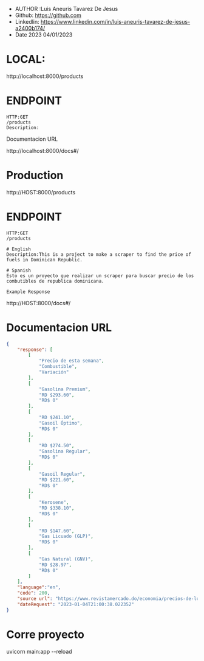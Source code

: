 - AUTHOR :Luis Aneuris Tavarez De Jesus
- Github: https://github.com
- Linkedlin: https://www.linkedin.com/in/luis-aneuris-tavarez-de-jesus-a2400b174/
- Date 2023 04/01/2023

# LOCAL:

http://localhost:8000/products

# ENDPOINT

    HTTP:GET
    /products
    Description:

Documentacion URL

http://localhost:8000/docs#/

# Production

http://HOST:8000/products

# ENDPOINT

    HTTP:GET
    /products

    # English
    Description:This is a project to make a scraper to find the price of fuels in Dominican Republic.

    # Spanish
    Esto es un proyecto que realizar un scraper para buscar precio de los combutibles de republica dominicana.

    Example Response

http://HOST:8000/docs#/

# Documentacion URL

```JSON
{
    "response": [
        [
            "Precio de esta semana",
            "Combustible",
            "Variación"
        ],
        [
            "Gasolina Premium",
            "RD $293.60",
            "RD$ 0"
        ],
        [
            "RD $241.10",
            "Gasoil Óptimo",
            "RD$ 0"
        ],
        [
            "RD $274.50",
            "Gasolina Regular",
            "RD$ 0"
        ],
        [
            "Gasoil Regular",
            "RD $221.60",
            "RD$ 0"
        ],
        [
            "Kerosene",
            "RD $338.10",
            "RD$ 0"
        ],
        [
            "RD $147.60",
            "Gas Licuado (GLP)",
            "RD$ 0"
        ],
        [
            "Gas Natural (GNV)",
            "RD $28.97",
            "RD$ 0"
        ]
    ],
    "language":"en",
    "code": 200,
    "source url": "https://www.revistamercado.do/economia/precios-de-los-combustibles-rd",
    "dateRequest": "2023-01-04T21:00:38.022352"
}
```

# Corre proyecto

uvicorn main:app --reload
